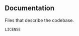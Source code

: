 Documentation
-------------
Files that describe the codebase.

```match
LICENSE
```

[icon]: fa://fa-file-text-o/#eafc26
